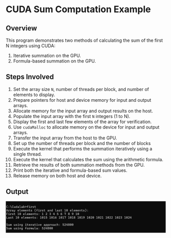 # CUDA Sum Computation Example

## Overview
This program demonstrates two methods of calculating the sum of the first N integers using CUDA:
1. Iterative summation on the GPU.
2. Formula-based summation on the GPU.

## Steps Involved

1. Set the array size `N`, number of threads per block, and number of elements to display.
2. Prepare pointers for host and device memory for input and output arrays.
3. Allocate memory for the input array and output results on the host.
4. Populate the input array with the first `N` integers (1 to N).
5. Display the first and last few elements of the array for verification.
6. Use `cudaMalloc` to allocate memory on the device for input and output arrays.
7. Transfer the input array from the host to the GPU.
8. Set up the number of threads per block and the number of blocks
9. Execute the kernel that performs the summation iteratively using a single thread.
10. Execute the kernel that calculates the sum using the arithmetic formula.
11. Retrieve the results of both summation methods from the GPU.
12. Print both the iterative and formula-based sum values.
13. Release memory on both host and device.

## Output
![Output](image.png)
